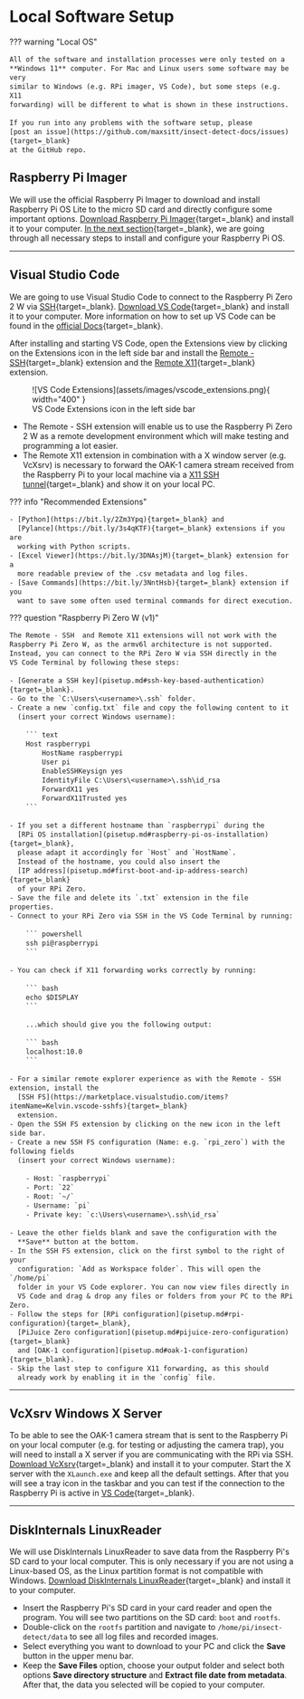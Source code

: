 # Local Software Setup

??? warning "Local OS"

    All of the software and installation processes were only tested on a
    **Windows 11** computer. For Mac and Linux users some software may be very
    similar to Windows (e.g. RPi imager, VS Code), but some steps (e.g. X11
    forwarding) will be different to what is shown in these instructions.
    
    If you run into any problems with the software setup, please
    [post an issue](https://github.com/maxsitt/insect-detect-docs/issues){target=_blank}
    at the GitHub repo.

## Raspberry Pi Imager

We will use the official Raspberry Pi Imager to download and install Raspberry
Pi OS Lite to the micro SD card and directly configure some important options.
[Download Raspberry Pi Imager](https://www.raspberrypi.com/software/){target=_blank}
and install it to your computer. [In the next section](pisetup.md){target=_blank},
we are going through all necessary steps to install and configure your
Raspberry Pi OS.

---

## Visual Studio Code

We are going to use Visual Studio Code to connect to the Raspberry Pi Zero 2 W
via [SSH](https://en.wikipedia.org/wiki/Secure_Shell){target=_blank}.
[Download VS Code](https://code.visualstudio.com/){target=_blank} and install it
to your computer. More information on how to set up VS Code can be found in the
[official Docs](https://code.visualstudio.com/Docs/setup/setup-overview){target=_blank}.

After installing and starting VS Code, open the Extensions view by clicking on
the Extensions icon in the left side bar and install the
[Remote - SSH](https://bit.ly/3dw6tSI){target=_blank} extension and the
[Remote X11](https://bit.ly/3A6BNz1){target=_blank} extension.

<figure markdown>
  ![VS Code Extensions](assets/images/vscode_extensions.png){ width="400" }
  <figcaption>VS Code Extensions icon in the left side bar</figcaption>
</figure>

- The Remote - SSH extension will enable us to use the Raspberry Pi Zero 2 W as
  a remote development environment which will make testing and programming a
  lot easier.
- The Remote X11 extension in combination with a X window server (e.g. VcXsrv)
  is necessary to forward the OAK-1 camera stream received from the Raspberry
  Pi to your local machine via a
  [X11 SSH tunnel](https://en.wikipedia.org/wiki/X_Window_System){target=_blank}
  and show it on your local PC.

??? info "Recommended Extensions"

    - [Python](https://bit.ly/2Zm3Ypq){target=_blank} and
      [Pylance](https://bit.ly/3s4qKTF){target=_blank} extensions if you are
      working with Python scripts.
    - [Excel Viewer](https://bit.ly/3DNAsjM){target=_blank} extension for a
      more readable preview of the .csv metadata and log files.
    - [Save Commands](https://bit.ly/3NntHsb){target=_blank} extension if you
      want to save some often used terminal commands for direct execution.

??? question "Raspberry Pi Zero W (v1)"

    The Remote - SSH  and Remote X11 extensions will not work with the
    Raspberry Pi Zero W, as the armv6l architecture is not supported.
    Instead, you can connect to the RPi Zero W via SSH directly in the
    VS Code Terminal by following these steps:

    - [Generate a SSH key](pisetup.md#ssh-key-based-authentication){target=_blank}.
    - Go to the `C:\Users\<username>\.ssh` folder.
    - Create a new `config.txt` file and copy the following content to it
      (insert your correct Windows username):

        ``` text
        Host raspberrypi
            HostName raspberrypi
            User pi
            EnableSSHKeysign yes
            IdentityFile C:\Users\<username>\.ssh\id_rsa
            ForwardX11 yes
            ForwardX11Trusted yes
        ```

    - If you set a different hostname than `raspberrypi` during the
      [RPi OS installation](pisetup.md#raspberry-pi-os-installation){target=_blank},
      please adapt it accordingly for `Host` and `HostName`.
      Instead of the hostname, you could also insert the
      [IP address](pisetup.md#first-boot-and-ip-address-search){target=_blank}
      of your RPi Zero.
    - Save the file and delete its `.txt` extension in the file properties.
    - Connect to your RPi Zero via SSH in the VS Code Terminal by running:

        ``` powershell
        ssh pi@raspberrypi
        ```

    - You can check if X11 forwarding works correctly by running:

        ``` bash
        echo $DISPLAY
        ```

        ...which should give you the following output:

        ``` bash
        localhost:10.0
        ```

    - For a similar remote explorer experience as with the Remote - SSH extension, install the
      [SSH FS](https://marketplace.visualstudio.com/items?itemName=Kelvin.vscode-sshfs){target=_blank}
      extension.
    - Open the SSH FS extension by clicking on the new icon in the left side bar.
    - Create a new SSH FS configuration (Name: e.g. `rpi_zero`) with the following fields
      (insert your correct Windows username):

        - Host: `raspberrypi`
        - Port: `22`
        - Root: `~/`
        - Username: `pi`
        - Private key: `c:\Users\<username>\.ssh\id_rsa`

    - Leave the other fields blank and save the configuration with the
      **Save** button at the bottom.
    - In the SSH FS extension, click on the first symbol to the right of your
      configuration: `Add as Workspace folder`. This will open the `/home/pi`
      folder in your VS Code explorer. You can now view files directly in
      VS Code and drag & drop any files or folders from your PC to the RPi Zero.
    - Follow the steps for [RPi configuration](pisetup.md#rpi-configuration){target=_blank},
      [PiJuice Zero configuration](pisetup.md#pijuice-zero-configuration){target=_blank}
      and [OAK-1 configuration](pisetup.md#oak-1-configuration){target=_blank}.
    - Skip the last step to configure X11 forwarding, as this should
      already work by enabling it in the `config` file.

---

## VcXsrv Windows X Server

To be able to see the OAK-1 camera stream that is sent to the Raspberry Pi on
your local computer (e.g. for testing or adjusting the camera trap), you will
need to install a X server if you are communicating with the RPi via SSH.
[Download VcXsrv](https://sourceforge.net/projects/vcxsrv/){target=_blank} and
install it to your computer. Start the X server with the `XLaunch.exe` and keep
all the default settings. After that you will see a tray icon in the taskbar
and you can test if the connection to the Raspberry Pi is active in
[VS Code](pisetup.md#configure-x11-forwarding){target=_blank}.

---

## DiskInternals LinuxReader

We will use DiskInternals LinuxReader to save data from the Raspberry Pi's SD
card to your local computer. This is only necessary if you are not using a
Linux-based OS, as the Linux partition format is not compatible with Windows.
[Download DiskInternals LinuxReader](https://www.diskinternals.com/linux-reader/){target=_blank}
and install it to your computer.

- Insert the Raspberry Pi's SD card in your card reader and open the program.
  You will see two partitions on the SD card: `boot` and `rootfs`.
- Double-click on the `rootfs` partition and navigate to
  `/home/pi/insect-detect/data` to see all log files and recorded images.
- Select everything you want to download to your PC and click the **Save**
  button in the upper menu bar.
- Keep the **Save Files** option, choose your output folder and select both
  options **Save directory structure** and **Extract file date from metadata**.
  After that, the data you selected will be copied to your computer.
